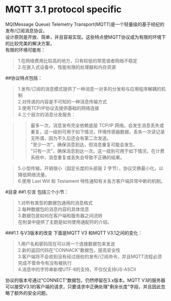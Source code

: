 MQTT 3.1 protocol specific
===================================
MQ(Message Queue) Telemetry Transport(MQTT)是一个轻量级的基于经纪的发布/订阅消息协议，  
设计原则是开放、简单，并且容易实现。这些特点使MQTT协议成为有限的环境下的比较完美的解决方案，  
有限的环境可能有：
>1.在网络费用比较高的地方，只有较低的带宽或者网络不稳定  
>2.在嵌入式设备中，性能有限的处理器和内存资源  

##协议特点包括：
>1.发布/订阅的消息模式提供了一种消息一对多的分发和与应用程序解耦的机制  
>2.对传递的内容是不可知的一种消息传输方式  
>3.使用TCP/IP协议去提供基础的网络连接  
>4.三个层次的消息分发服务：

>>最多一次，消息发布完全依赖底层 TCP/IP 网络。会发生消息丢失或重复。这一级别可用于如下情况，环境传感器数据，丢失一次读记录无所谓，因为不久后还会有第二次发送。  
>>"至少一次"，确保消息到达，但消息重复可能会发生。  
>>"只有一次"，确保消息到达一次。这一级别可用于如下情况，在计费系统中，消息重复或丢失会导致不正确的结果。

>5.小型传输，开销很小（固定长度的头部是 2 字节），协议交换最小化，以降低网络流量。  
>6.使用 Last Will 和 Testament 特性通知有关各方客户端异常中断的机制。  

#目录
##1.引言
包括三个小节：
>1.对所有类型的数据包通用的消息格式  
>2.每种数据包的消息内容的具体信息  
>3.数据包是如何在客户端和服务器之间流转  
在附录中提供了主题是如何使用通配符的介绍。

###1.1 与V3版本的改变
下面是MQTT V3 和MQTT V3.1之间的变化：
>1.用户名和密码现在可以用一个连接数据包来发送  
>2.新的返回代码在"CONNACK"数据包，提高安全性  
>3.客户端将不会收到没有经过授权的发布/订阅命令，并且MQTT流程必须完成不管命令有没有被执行  
>4.消息中的字符串新增UTF-8的支持，不仅仅支持US-ASCII  

协议的版本号通过“CONNECT”数据包，仍然停留在3.x版本。MQTT V3的服务器可以接受V3.1的客户端的请求，只要请求中正确处理"剩余长度"字段，并且因此忽略了额外的安全问题。


